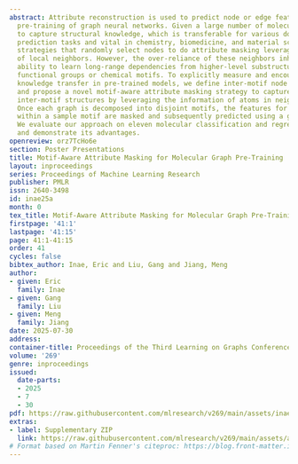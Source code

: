 ```yaml
---
abstract: Attribute reconstruction is used to predict node or edge features in the
  pre-training of graph neural networks. Given a large number of molecules, they learn
  to capture structural knowledge, which is transferable for various downstream property
  prediction tasks and vital in chemistry, biomedicine, and material science. Previous
  strategies that randomly select nodes to do attribute masking leverage the information
  of local neighbors. However, the over-reliance of these neighbors inhibits the model’s
  ability to learn long-range dependencies from higher-level substructures, such as
  functional groups or chemical motifs. To explicitly measure and encourage the inter-motif
  knowledge transfer in pre-trained models, we define inter-motif node influence measures
  and propose a novel motif-aware attribute masking strategy to capture long-range
  inter-motif structures by leveraging the information of atoms in neighboring motifs.
  Once each graph is decomposed into disjoint motifs, the features for every node
  within a sample motif are masked and subsequently predicted using a graph decoder.
  We evaluate our approach on eleven molecular classification and regression datasets
  and demonstrate its advantages.
openreview: orz7TcHo6e
section: Poster Presentations
title: Motif-Aware Attribute Masking for Molecular Graph Pre-Training
layout: inproceedings
series: Proceedings of Machine Learning Research
publisher: PMLR
issn: 2640-3498
id: inae25a
month: 0
tex_title: Motif-Aware Attribute Masking for Molecular Graph Pre-Training
firstpage: '41:1'
lastpage: '41:15'
page: 41:1-41:15
order: 41
cycles: false
bibtex_author: Inae, Eric and Liu, Gang and Jiang, Meng
author:
- given: Eric
  family: Inae
- given: Gang
  family: Liu
- given: Meng
  family: Jiang
date: 2025-07-30
address:
container-title: Proceedings of the Third Learning on Graphs Conference
volume: '269'
genre: inproceedings
issued:
  date-parts:
  - 2025
  - 7
  - 30
pdf: https://raw.githubusercontent.com/mlresearch/v269/main/assets/inae25a/inae25a.pdf
extras:
- label: Supplementary ZIP
  link: https://raw.githubusercontent.com/mlresearch/v269/main/assets/assets/inae25a/inae25a-supp.zip
# Format based on Martin Fenner's citeproc: https://blog.front-matter.io/posts/citeproc-yaml-for-bibliographies/
---
```

